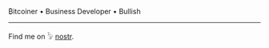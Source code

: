 ₿itcoiner • Business Developer • Bullish
- - -
Find me on 𓅦 [nostr](https://nostr.shawnyeager.com).
